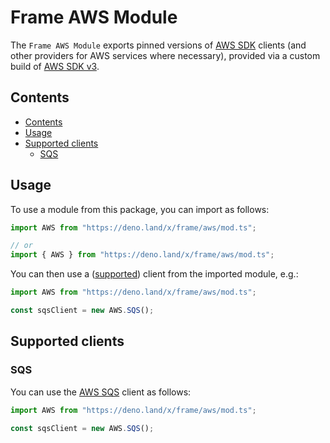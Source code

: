 # Frame AWS Module <!-- omit in toc -->

The `Frame AWS Module` exports pinned versions of
[AWS SDK](https://docs.aws.amazon.com/AWSJavaScriptSDK/v3/latest/index.html)
clients (and other providers for AWS services where necessary), provided via a
custom build of
[AWS SDK v3](https://docs.aws.amazon.com/AWSJavaScriptSDK/v3/latest/index.html).

## Contents

- [Contents](#contents)
- [Usage](#usage)
- [Supported clients](#supported-clients)
  - [SQS](#sqs)

## Usage

To use a module from this package, you can import as follows:

```javascript
import AWS from "https://deno.land/x/frame/aws/mod.ts";

// or
import { AWS } from "https://deno.land/x/frame/aws/mod.ts";
```

You can then use a ([supported](#supported-clients)) client from the imported
module, e.g.:

```javascript
import AWS from "https://deno.land/x/frame/aws/mod.ts";

const sqsClient = new AWS.SQS();
```

## Supported clients

### SQS

You can use the
[AWS SQS](https://docs.aws.amazon.com/AWSJavaScriptSDK/v3/latest/clients/client-sqs/index.html)
client as follows:

```javascript
import AWS from "https://deno.land/x/frame/aws/mod.ts";

const sqsClient = new AWS.SQS();
```
